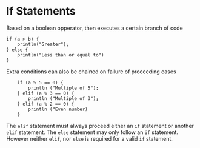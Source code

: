 # If Statements

Based on a boolean opperator, then executes a certain branch of code
```uniview line_no="1"
if (a > b) {
	println("Greater");
} else {
	println("Less than or equal to")
}
```

Extra conditions can also be chained on failure of proceeding cases
```uniview line_no="1"
	if (a % 5 == 0) {
		println ("Multiple of 5");
	} elif (a % 3 == 0) {
		println ("Multiple of 3");
	} elif (a % 2 == 0) {
		println ("Even number)
	}
```

The ``elif`` statement must always proceed either an ``if`` statement or another ``elif`` statement.
The ``else`` statement may only follow an ``if`` statement.
However neither ``elif``, nor ``else`` is required for a valid ``if`` statement.